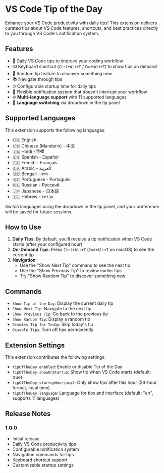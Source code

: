 # VS Code Tip of the Day

Enhance your VS Code productivity with daily tips! This extension delivers curated tips about VS Code features, shortcuts, and best practices directly to you through VS Code's notification system.

## Features

- 🎯 Daily VS Code tips to improve your coding workflow
- ⌨️ Keyboard shortcut (`Ctrl+Alt+T` / `Cmd+Alt+T`) to show tips on demand
- 🎲 Random tip feature to discover something new
- 📚 Navigate through tips
- ⏰ Configurable startup time for daily tips
- 🔧 Flexible notification system that doesn't interrupt your workflow
- 🌐 **Multi-language support** with 11 supported languages
- 🔄 **Language switching** via dropdown in the tip panel

## Supported Languages

This extension supports the following languages:
- 🇺🇸 English
- 🇨🇳 Chinese (Mandarin) - 中文
- 🇮🇳 Hindi - हिन्दी
- 🇪🇸 Spanish - Español
- 🇫🇷 French - Français
- 🇸🇦 Arabic - العربية
- 🇧🇩 Bengali - বাংলা
- 🇧🇷 Portuguese - Português
- 🇷🇺 Russian - Русский
- 🇯🇵 Japanese - 日本語
- 🇮🇱 Hebrew - עברית

Switch languages using the dropdown in the tip panel, and your preference will be saved for future sessions.

## How to Use

1. **Daily Tips**: By default, you'll receive a tip notification when VS Code starts (after your configured hour)
2. **On-Demand Tips**: Press `Ctrl+Alt+T` (`Cmd+Alt+T` on macOS) to see the current tip
3. **Navigation**:
   - Use the "Show Next Tip" command to see the next tip
   - Use the "Show Previous Tip" to review earlier tips
   - Try "Show Random Tip" to discover something new

## Commands

- `Show Tip of the Day`: Display the current daily tip
- `Show Next Tip`: Navigate to the next tip
- `Show Previous Tip`: Go back to the previous tip
- `Show Random Tip`: Display a random tip
- `Dismiss Tip for Today`: Skip today's tip
- `Disable Tips`: Turn off tips permanently

## Extension Settings

This extension contributes the following settings:

- `tipOfTheDay.enabled`: Enable or disable Tip of the Day
- `tipOfTheDay.showOnStartup`: Show tip when VS Code starts (default: true)
- `tipOfTheDay.startupHourLocal`: Only show tips after this hour (24-hour format, local time)
- `tipOfTheDay.language`: Language for tips and interface (default: "en", supports 11 languages)

## Release Notes

### 1.0.0

- Initial release
- Daily VS Code productivity tips
- Configurable notification system
- Navigation commands for tips
- Keyboard shortcut support
- Customizable startup settings
